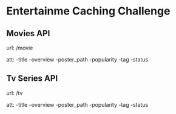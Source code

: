 # Entertainme Caching Challenge

## Movies API
url: /movie

att:
  -title
  -overview
  -poster_path
  -popularity
  -tag
  -status

## Tv Series API
url: /tv

att:
  -title
  -overview
  -poster_path
  -popularity
  -tag
  -status
